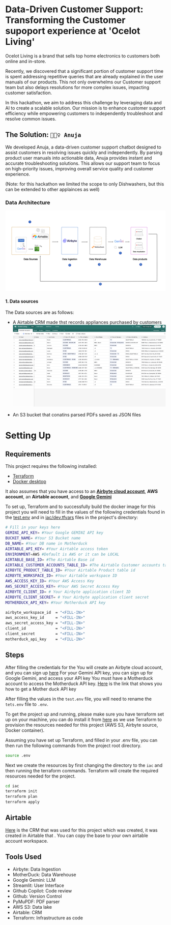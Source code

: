 # Data-Driven Customer Support: Transforming the Customer supoport experience at 'Ocelot Living'

Ocelot Living is a brand that sells top home electronics to customers both online and in-store.

Recently, we discovered that a significant portion of customer support time is spent addressing repetitive queries that are already explained in the user manuals of our products. This not only overwhelms our Customer support team but also delays resolutions for more complex issues, impacting customer satisfaction.

In this hackathon, we aim to address this challenge by leveraging data and AI to create a scalable solution. Our mission is to enhance customer support efficiency while empowering customers to independently troubleshoot and resolve common issues.

## The Solution: `👷🏽‍♀️ Anuja`

We developed Anuja, a data-driven customer support chatbot designed to assist customers in resolving issues quickly and independently. By parsing product user manuals into actionable data, Anuja provides instant and accurate troubleshooting solutions. This allows our support team to focus on high-priority issues, improving overall service quality and customer experience.

(Note: for this hackathon we limited the scope to only Dishwashers, but this can be extended to other applainces as well)

### Data Architecture

<img src="docs/images/diagram-export-15-01-2025-01_39_09.png">

#### 1. Data sources

The Data sources are as follows:

- A Airtable CRM made thst records appliances purchased by customers
  <img src="docs/images/customer_crm.png" alt="Airtable CRM table">

- An S3 bucket that conatins parsed PDFs saved as JSON files

# Setting Up

## Requirements

This project requires the following installed:

- [Terraform](!https://developer.hashicorp.com/terraform/install)
- [Docker desktop](!https://docs.docker.com/get-started/get-docker/)

It also assumes that you have access to an [**Airbyte cloud account**](https://airbyte.com/product/airbyte-cloud), **AWS account**, an **Airtable account**, and [**Google Gemini**](https://aistudio.google.com/apikey)

To set up, Terraform and to successfully build the docker image for this project you will need to fill in the values of the following credentials found in the [test.env](test.env) and in [iac/dev.tfvars](iac/dev.tfvars) files in the project's directory:

```bash
# Fill in your keys here
GEMINI_API_KEY= #Your Google GEMINI API key
BUCKET_NAME= #Your S3 Bucket name
DB_NAME= #Your DB name in Motherduck
AIRTABLE_API_KEY= #Your Airtable access token
ENVIRONMENT=AWS #Default is AWS or it can be LOCAL
AIRTABLE_BASE_ID= #The Airtable Base id
AIRTABLE_CUSTOMER_ACCOUNTS_TABLE_ID= #The Airtable Customer accounts table id
AIRBYTE_PRODUCT_TABLE_ID= #Your Airtable Product table id
AIRBYTE_WORKSPACE_ID= #Your Airtable workspace ID
AWS_ACCESS_KEY_ID= #Your AWS Access Key
AWS_SECRET_ACCESS_KEY= #Your AWS Secret Access Key
AIRBYTE_CLIENT_ID= # Your Airbyte application client ID
AIRBYTE_CLIENT_SECRET= # Your Airbyte application client secret
MOTHERDUCK_API_KEY= #Your Motherduck API key
```

```bash
airbyte_workspace_id  = "<FILL-IN>"
aws_access_key_id     = "<FILL-IN>"
aws_secret_access_key = "<FILL-IN>"
client_id             = "<FILL-IN>"
client_secret         = "<FILL-IN>"
motherduck_api_key    = "<FILL-IN>"
```

## Steps

After filling the credentials for the
You will create an Airbyte cloud account, and you can sign up [here](https://airbyte.com/product/airbyte-cloud)
For your Gemini API key, you can sign up for Google Gemini, and access your API key
You must have a Motherduck account to access the Motherduck API key. [Here](https://motherduck.com/docs/key-tasks/authenticating-and-connecting-to-motherduck/authenticating-to-motherduck/#authentication-using-an-access-token) is the link that shows you how to get a Mother duck API key

After filling the values in the `test.env` file, you will need to rename the `tets.env` file to `.env`.

To get the project up and running, please make sure you have terraform set up on your machine, you can do install it from [here](https://developer.hashicorp.com/terraform/tutorials/aws-get-started/install-cli) as we use Terraform to provision the resources needed for this project (AWS S3, Airbyte source, Docker container).

Assuming you have set up Terraform, and filled in your .env file, you can then run the following commands from the project root directory.

```bash
source .env
```

Next we create the resources by first changing the directory to the `iac` and then running the terraform commands. Terraform will create the required resources needed for the project.

```bash
cd iac
terraform init
terraform plan
terraform apply
```

## Airtable

[Here](https://airtable.com/app9prJZjrqpUAnZt/shrbOzAfiZVwzwO9D) is the CRM that was used for this project which was created, it was created in Airtable that . You can copy the base to your own airtable account workspace.

## Tools Used

- Airbyte: Data Ingestion
- MotherDuck: Data Warehouse
- Google Gemini: LLM
- Streamlit: User Interface
- Github Copilot: Code review
- Github: Version Control
- PyMuPDF: PDF parser
- AWS S3: Data lake
- Airtable: CRM
- Terraform: Infrastructure as code
